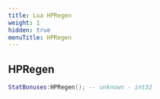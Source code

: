 ```yaml
---
title: Lua HPRegen
weight: 1
hidden: true
menuTitle: HPRegen
---
```

## HPRegen
```lua
StatBonuses:HPRegen(); -- unknown - int32
```